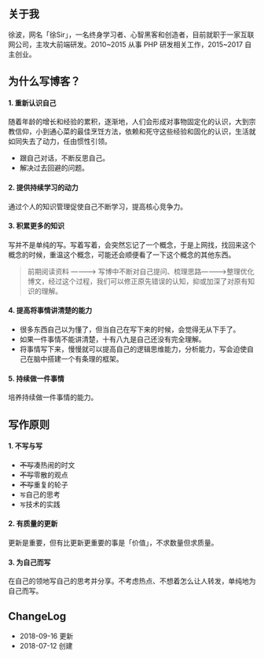 ## 关于我
徐波，网名「徐Sir」，一名终身学习者、心智黑客和创造者，目前就职于一家互联网公司，主攻大前端研发。2010~2015 从事 PHP 研发相关工作，2015~2017 自主创业。

## 为什么写博客？

#### 1. 重新认识自己
随着年龄的增长和经验的累积，逐渐地，人们会形成对事物固定化的认识，大到宗教信仰，小到通心菜的最佳烹饪方法，依赖和死守这些经验和固化的认识，生活就如同失去了动力，任由惯性引领。
* 跟自己对话，不断反思自己。
* 解决过去回避的问题。

#### 2. 提供持续学习的动力
通过个人的知识管理促使自己不断学习，提高核心竞争力。

#### 3. 积累更多的知识
写并不是单纯的写。写着写着，会突然忘记了一个概念，于是上网找，找回来这个概念的时候，重温这个概念，可能还会顺便看了一下这个概念的其他东西。
> 前期阅读资料 ————> 写博中不断对自己提问、梳理思路————>整理优化博文，经过这个过程，我们可以修正原先错误的认知，抑或加深了对原有知识的理解。

#### 4. 提高将事情讲清楚的能力

* 很多东西自己以为懂了，但当自己在写下来的时候，会觉得无从下手了。
* 如果一件事情不能讲清楚，十有八九是自己还没有完全理解。
* 将事情写下来，慢慢就可以提高自己的逻辑思维能力，分析能力，写会迫使自己在脑中搭建一个有条理的框架。

#### 5. 持续做一件事情
培养持续做一件事情的能力。

## 写作原则

#### 1. 不写与写
* ~~不写~~凑热闹的时文
* ~~不写~~零散的观点
* ~~不写~~重复的轮子
* `写`自己的思考
* `写`技术的实践

#### 2. 有质量的更新
更新是重要，但有比更新更重要的事是「价值」，不求数量但求质量。

#### 3. 为自己而写
在自己的领地写自己的思考并分享。不考虑热点、不想着怎么让人转发，单纯地为自己而写。


## ChangeLog

* 2018-09-16 更新
* 2018-07-12 创建


